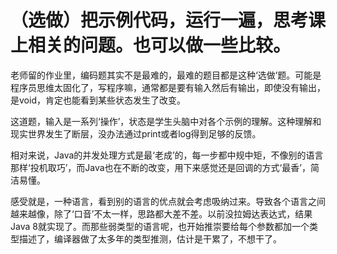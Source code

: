 # （选做）把示例代码，运行一遍，思考课上相关的问题。也可以做一些比较。

老师留的作业里，编码题其实不是最难的，最难的题目都是这种‘选做’题。可能是程序员思维太固化了，写程序嘛，通常都是要有输入然后有输出，即使没有输出，是void，肯定也能看到某些状态发生了改变。

这道题，输入是一系列‘操作’，状态是学生头脑中对各个示例的理解。这种理解和现实世界发生了断层，没办法通过print或者log得到足够的反馈。

相对来说，Java的并发处理方式是最‘老成’的，每一步都中规中矩，不像别的语言那样‘投机取巧’，而Java也在不断的改变，用下来感觉还是回调的方式‘最香’，简洁易懂。

感受就是，一种语言，看到别的语言的优点就会考虑吸纳过来。导致各个语言之间越来越像，除了‘口音’不太一样，思路都大差不差。以前没拉姆达表达式，结果Java 8就实现了。而那些弱类型的语言呢，也开始推崇要给每个参数都加一个类型描述了，编译器做了太多年的类型推测，估计是干累了，不想干了。